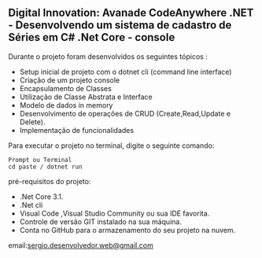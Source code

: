 <h2>Digital Innovation: Avanade CodeAnywhere .NET  - Desenvolvendo um sistema de cadastro de Séries em C# .Net Core - console</h2>

Durante o projeto foram desenvolvidos os seguintes tópicos :

* Setup inicial de projeto com o dotnet cli (command line interface) 
* Criação de um projeto console
* Encapsulamento de Classes
* Utilização de Classe Abstrata e Interface
* Modelo de dados in memory
* Desenvolvimento de operações de CRUD (Create,Read,Update e Delete).
* Implementação de funcionalidades 

Para executar o projeto no terminal, digite o seguinte comando:

```
Prompt ou Terminal
cd paste / dotnet run 
```
 pré-requisitos do projeto:

* .Net Core 3.1.
* .Net cli
* Visual Code ,Visual Studio Community ou sua IDE favorita.
* Controle de versão GIT instalado na sua máquina.
* Conta no GitHub para o armazenamento do seu projeto na nuvem.

email:sergio.desenvolvedor.web@gmail.com
